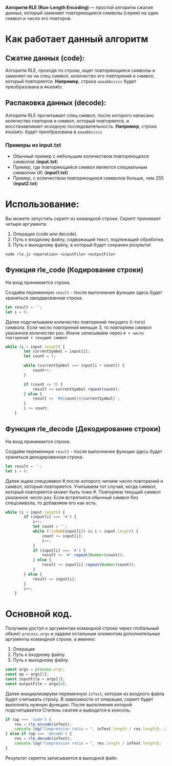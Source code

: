 **Алгоритм RLE (Run-Length Encoding)** — простой алгоритм сжатия данных, который заменяет повторяющиеся символы (серии) на один символ и число его повторов.
# Как работает данный алгоритм
## Сжатие данных (code):
Алгоритм RLE, проходя по строке, ищет повторяющиеся символы и заменяет их на спец символ, количество его повторений и символ, который повторяется.
**Например**, строка `aaaabbccccc` будет преобразована в `#4abb#5c`
## Распаковка данных (decode):
Алгоритм RLE прочитывает спец символ, после которого написано количество повторов и символ, который повторяется, и восстанавливает исходную последовательность.
**Например**, строка `#4abb#5c` будет преобразована в `aaaabbccccc`
### Примеры из input.txt
- Обычный пример с небольшим количеством повторяющихся символов (**input.txt**)
- Пример, где повторяющийся символ является специальным символом (#) (**input1.txt**)
- Пример, с количеством повторяющихся символов больше, чем 255 (**input2.txt**)

# Использование:
Вы можете запустить скрипт из командной строки. Скрипт принимает четыре аргумента:
1. Операция (code или decode).
2. Путь к входному файлу, содержащий текст, подлежащий обработке.
3. Путь к выходному файлу, в который будет сохранен результат.

`node rle.js <operation> <inputFile> <outputFile>`

## Функция rle_code (Кодирование строки)
На вход принимается строка.

Создаём переменную `result` - после выполнения функции здеcь будет храниться закодированная строка.
```javascript
let result = '';
let i = 0;
```

Далее подсчитываем количество повторений текущего (i-того) символа.
Если число повторений меньше 3, то повторяем символ указанное количество раз.
Иначе записываем через `# + число повторений + текущий символ`
```javascript
while (i < input.length) {
        let currentSymbol = input[i];
        let count = 1;

        while (currentSymbol === input[i + count]) {
            count++;
        }

        if (count <= 3) { 
            result += currentSymbol.repeat(count);
        } else {
            result += `#${count}${currentSymbol}`; 
        }
        i += count;
    }
```

## Функция rle_decode (Декодирование строки)
На вход принимается строка.

Создаём переменную `result` - после выполнения функции здеcь будет храниться декодированная строка.
```javascript
let result = '';
let i = 0;
```

Далее ищем спецсимвол #,после которого читаем число повторений и символ, который повторяется.
Учитываем тот случай, когда символ, который повторяется может быть тоже #.
Повторяем текущий символ указанное число раз.
Если встретился обычный символ без спецсимвола, то добавляем его как есть.
```javascript
while (i < input.length) {
        if (input[i] === '#') {
            i++; 
            let count = '';
            while (!isNaN(input[i]) && i < input.length) { 
                count += input[i];
                i++;
            }
            if (input[i] === '#') { 
                result += '#'.repeat(Number(count)); 
            } else {
                result += input[i].repeat(Number(count)); 
            }
        } else {
            result += input[i]; 
        }
        i++;
    }
```

# Основной код.
Получаем доступ к аргументам командной строки через глобальный объект `process.argv` и задаем остальным элементам дополнительные аргументы командной строки, а именно:
1. Операция
2. Путь к входному файлу.
3. Путь к выходному файлу.
```javascript
const args = process.argv;
const op = args[2];
const inputFile = args[3];
const outputFile = args[4];
```
Далее инициализируем переменную `inText`, которая из входного файла будет считывать строку.
В зависимости от операции, скрипт будет выполнять нужную функцию. После выполнения которой подсчитывается Степень сжатия и выводится в консоль.
```javascript
if (op === 'code') {
    res = rle_encode(inText);
    console.log("Compression ratio = ", inText.length / res.length); // Степень сжатия
} else if (op === 'decode') {
    res = rle_decode(inText);
    console.log("Compression ratio = ", res.length / inText.length);
}
```

Результат скрипта записывается в выходной файл.

